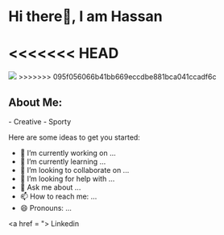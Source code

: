 ## 

<h1>Hi there👋, I am Hassan</h1>

<<<<<<< HEAD
=======
<img src = "https://static.independent.co.uk/s3fs-public/thumbnails/image/2011/11/12/19/48-Where's-Wally-WALKER-BOOKS.jpg?width=1200&height=800&crop=1200:800" style = "width = 10px; height = 80px;">
>>>>>>> 095f056066b41bb669eccdbe881bca041ccadf6c

<h2>About Me:</h2>
- Creative 
- Sporty

Here are some ideas to get you started:

- 🔭 I’m currently working on ...
- 🌱 I’m currently learning ...
- 👯 I’m looking to collaborate on ...
- 🤔 I’m looking for help with ...
- 💬 Ask me about ...
- 📫 How to reach me: ...
- 😄 Pronouns: ...

<a href = "> Linkedin<a>

